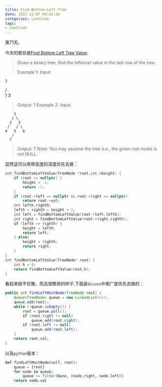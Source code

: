 ```yaml
---
title: Find-Bottom-Left-Tree
date: 2017-12-07 09:01:56
categories: LeetCode
tags:
- LeetCode
---
```


第71天。

今天的题目是[Find Bottom Left Tree Value](https://leetcode.com/problems/find-bottom-left-tree-value/description/):

> Given a binary tree, find the leftmost value in the last row of the tree.
>
> Example 1:
> Input:

    2
   / \
  1   3

> Output:
> 1
> Example 2:
> Input:

        1
       / \
      2   3
     /   / \
    4   5   6
       /
      7

> Output:
> 7
> Note: You may assume the tree (i.e., the given root node) is not NULL.

显然这可以用带高度的深度优先去做：

```c++
int findBottomLeftValue(TreeNode *root,int &height) {
    if (root == nullptr) {
        height = -1;
        return -1;
    }
    if (root->left == nullptr && root->right == nullptr)
        return root->val;
    int lefth,righth;
    lefth = righth = height + 1;
    int left = findBottomLeftValue(root->left,lefth);
    int right = findBottomLeftValue(root->right,righth);
    if (lefth >= righth) {
        height = lefth;
        return left;
    } else{
        height = righth;
        return right;
    }
}
int findBottomLeftValue(TreeNode* root) {
    int h = 0;
    return findBottomLeftValue(root,h);
}
```

看起来就不优雅，而且很繁琐的样子,下面是`dicuss`中用广度优先去做的：

```java
public int findLeftMostNode(TreeNode root) {
    Queue<TreeNode> queue = new LinkedList<>();
    queue.add(root);
    while (!queue.isEmpty()) {
        root = queue.poll();
        if (root.right != null)
            queue.add(root.right);
        if (root.left != null)
            queue.add(root.left);
    }
    return root.val;
}
```

以及`python`版本：

```python
def findLeftMostNode(self, root):
    queue = [root]
    for node in queue:
        queue += filter(None, (node.right, node.left))
    return node.val
```